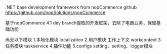 ﻿.NET base development framework from nopCommerce github https://github.com/nopSolutions/nopCommerce

基于nopCommerce 4.1 dev branch提取的开发框架，去除了电商业务，保留基础功能

尚无以下模块
1.本地化模块 localization
2.用户模块 工作上下文 workcontext
3.任务模块 taskservice
4.插件功能
5.configs setting、setting、logger模块